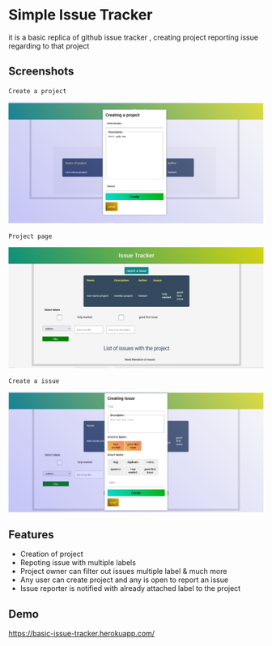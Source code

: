 
# Simple Issue Tracker

it is a basic replica of github issue tracker , creating project 
reporting issue regarding to that project

## Screenshots

    Create a project 
![App Screenshot](./screenshots/createProject.png)

    Project page
![App Screenshot](./screenshots/issuePage.png)

    Create a issue
![App Screenshot](./screenshots/createIssue.jpg)

## Features

- Creation of project
- Repoting issue with multiple labels
- Project owner can filter out issues multiple label & much more
- Any user can create project and any is open to report an issue
- Issue reporter is notified with already attached label to the project


## Demo

https://basic-issue-tracker.herokuapp.com/


